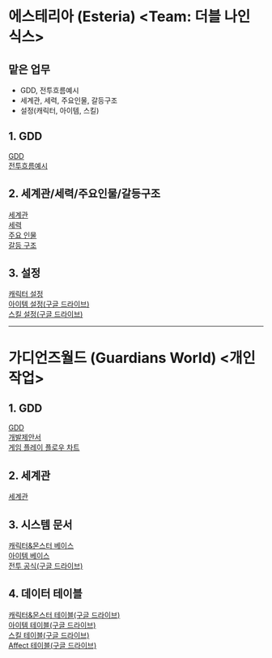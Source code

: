 # 에스테리아 (Esteria) <Team: 더블 나인 식스> 
## 맡은 업무
- GDD, 전투흐름예시
- 세계관, 세력, 주요인물, 갈등구조
- 설정(캐릭터, 아이템, 스킬)

## 1. GDD
[GDD](https://hjsgamedesignsite01.netlify.app/pages/esteria_gdd)    
[전투흐름예시](https://hjsgamedesignsite01.netlify.app/pages/esteria_%EC%A0%84%ED%88%AC%ED%9D%90%EB%A6%84%EC%98%88%EC%8B%9C.html)

## 2. 세계관/세력/주요인물/갈등구조
[세계관](https://hjsgamedesignsite01.netlify.app/pages/esteria_%EC%84%B8%EA%B3%84%EA%B4%80.html)    
[세력](https://hjsgamedesignsite01.netlify.app/pages/esteria_%EC%84%B8%EB%A0%A5.html)    
[주요 인물](https://hjsgamedesignsite01.netlify.app/pages/esteria_%EC%A3%BC%EC%9A%94%20%EC%9D%B8%EB%AC%BC.html)    
[갈등 구조](https://hjsgamedesignsite01.netlify.app/pages/esteria_%EA%B0%88%EB%93%B1%EA%B5%AC%EC%A1%B0.html)    

## 3. 설정
[캐릭터 설정](https://hjsgamedesignsite01.netlify.app/pages/esteria_%EC%BA%90%EB%A6%AD%ED%84%B0%EC%84%A4%EC%A0%95.html)    
[아이템 설정(구글 드라이브)](https://docs.google.com/spreadsheets/d/1UCkVB0eRA_p6eyGisg_725vDhRZWa_H8/edit#gid=1690256694)    
[스킬 설정(구글 드라이브)](https://docs.google.com/spreadsheets/d/1zccGRbDmW2cNXPqh3c1-VYkphN-tu02e/edit#gid=1144295169)    

---

# 가디언즈월드 (Guardians World) <개인 작업> 

## 1. GDD
[GDD](https://hjsgamedesignsite01.netlify.app/pages/%EA%B0%80%EB%94%94%EC%96%B8%EC%A6%88%EC%9B%94%EB%93%9C/gw_gdd)    
[개발제안서](https://hjsgamedesignsite01.netlify.app/pages/%EA%B0%80%EB%94%94%EC%96%B8%EC%A6%88%EC%9B%94%EB%93%9C/gw_%EA%B0%9C%EB%B0%9C%EC%A0%9C%EC%95%88%EC%84%9C)    
[게임 플레이 플로우 차트](https://hjsgamedesignsite01.netlify.app/pages/%EA%B0%80%EB%94%94%EC%96%B8%EC%A6%88%EC%9B%94%EB%93%9C/gw_%EA%B2%8C%EC%9E%84%ED%94%8C%EB%A0%88%EC%9D%B4%ED%94%8C%EB%A1%9C%EC%9A%B0%EC%B0%A8%ED%8A%B8)

## 2. 세계관
[세계관](https://hjsgamedesignsite01.netlify.app/pages/%EA%B0%80%EB%94%94%EC%96%B8%EC%A6%88%EC%9B%94%EB%93%9C/gw_%EC%84%B8%EA%B3%84%EA%B4%80)

## 3. 시스템 문서
[캐릭터&몬스터 베이스](https://hjsgamedesignsite01.netlify.app/pages/%EA%B0%80%EB%94%94%EC%96%B8%EC%A6%88%EC%9B%94%EB%93%9C/gw_%EC%BA%90%EB%A6%AD%ED%84%B0&%EB%AA%AC%EC%8A%A4%ED%84%B0%EB%B2%A0%EC%9D%B4%EC%8A%A4)    
[아이템 베이스](https://hjsgamedesignsite01.netlify.app/pages/%EA%B0%80%EB%94%94%EC%96%B8%EC%A6%88%EC%9B%94%EB%93%9C/gw_%EC%95%84%EC%9D%B4%ED%85%9C%EB%B2%A0%EC%9D%B4%EC%8A%A4)    
[전투 공식(구글 드라이브)](https://docs.google.com/spreadsheets/d/1TwnQ8wVkQP-ImI6B_ytwNXUbDvEHCPAL/edit#gid=1484563284)

## 4. 데이터 테이블
[캐릭터&몬스터 테이블(구글 드라이브)](https://docs.google.com/spreadsheets/d/10XrqsiKD_zgA58kOCAyP4bXNQ8sVc673/edit#gid=1537928732)    
[아이템 테이블(구글 드라이브)](https://docs.google.com/spreadsheets/d/1VB0X4JSC0-kYswbQhymo4eU0AfTWpvpw/edit#gid=1894063800)    
[스킬 테이블(구글 드라이브)](https://docs.google.com/spreadsheets/d/1K9epROWrOdQwrbrcR5PGAG8ya4uSY4Vh/edit#gid=1243060019)    
[Affect 테이블(구글 드라이브)](https://docs.google.com/spreadsheets/d/1RAHXEgunchL_y16Yu2oR_zThv8cR0Fwe/edit#gid=1948484788)    
